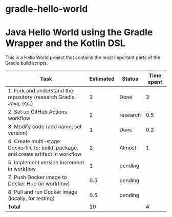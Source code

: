 # gradle-hello-world
# Java Hello World using the Gradle Wrapper and the Kotlin DSL
This is a Hello World project that contains the most important parts of the Gradle build scripts.

| Task                                            | Estimated | Status    | Time spent |
|-------------------------------------------------|----------|----------|------------|
| 1. Fork and understand the repository (research Gradle, Java, etc.) | 3        | Done     | 3          |
| 2. Set up GitHub Actions workflow               | 2        | research | 0.5        |
| 3. Modify code (add name, set version)         | 1        | Done     | 0.2        |
| 4. Create multi-stage Dockerfile to: build, package, and create artifact in workflow | 2        | Almost   | 1          |
| 5. Implement version increment in workflow      | 1        | pending  |            |
| 7. Push Docker image to Docker Hub (in workflow) | 0.5      | pending  |            |
| 8. Pull and run Docker image (locally, for testing) | 0.5      | pending  |            |
| **Total**                                       | 10       |          | 4
